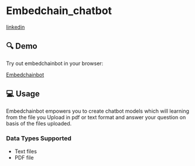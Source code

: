 # Embedchain_chatbot

[linkedin](https://www.linkedin.com/in/hrithikhshah107/)


## 🔍 Demo

Try out embedchainbot in your browser:

[Embedchainbot](https://hrithikshah.pythonanywhere.com/)

## 💻 Usage

Embedchainbot empowers you to create chatbot models which will learning from the file you Upload in pdf or text format and answer your question on basis of the files uploaded. 

### Data Types Supported

* Text files
* PDF file


